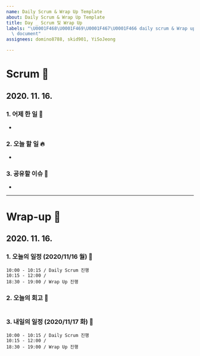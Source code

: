 ```yaml
---
name: Daily Scrum & Wrap Up Template
about: Daily Scrum & Wrap Up Template
title: Day _ Scrum 및 Wrap Up
labels: "\U0001F468‍\U0001F469‍\U0001F467‍\U0001F466 daily scrum & Wrap up, \U0001F4D2
  \ document"
assignees: domino8788, skid901, YiSoJeong

---
```


# Scrum 🏉 

## 2020. 11. 16.
### 1. 어제 한 일 🌙
- 
### 2. 오늘 할 일 🔥  
- 
### 3. 공유할 이슈 🙌
- 

<hr>

# Wrap-up 🌯

## 2020. 11. 16.
### 1. 오늘의 일정 (2020/11/16 월) 🐣
```
10:00 - 10:15 / Daily Scrum 진행
10:15 - 12:00 / 
18:30 - 19:00 / Wrap Up 진행
```
### 2. 오늘의 회고 🎈
```

```
### 3. 내일의 일정 (2020/11/17 화) 🐥
```
10:00 - 10:15 / Daily Scrum 진행
10:15 - 12:00 / 
18:30 - 19:00 / Wrap Up 진행
```
